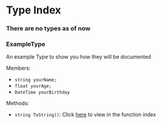 ﻿# Type Index

### There are no types as of now

### ExampleType
An example Type to show you how they will be documented

Members:

- `string yourName;`
- `float yourAge;`
- `DateTime yourBirthday`

Methods:

- `string ToString()`: Click [here](https://cainssharptools.readthedocs.io/en/latest/functions) to view in the function index
